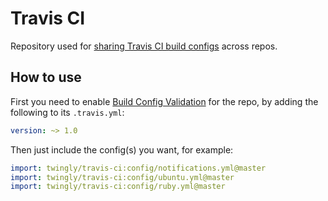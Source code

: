 # Travis CI

Repository used for [sharing Travis CI build configs][Build Config Imports] across repos.

## How to use

First you need to enable [Build Config Validation] for the repo, by adding the following to its `.travis.yml`:

```yml
version: ~> 1.0
```

Then just include the config(s) you want, for example:

```yml
import: twingly/travis-ci:config/notifications.yml@master
import: twingly/travis-ci:config/ubuntu.yml@master
import: twingly/travis-ci:config/ruby.yml@master
```

[Build Config Imports]: https://docs.travis-ci.com/user/build-config-imports/
[Build Config Validation]: https://docs.travis-ci.com/user/build-config-validation
